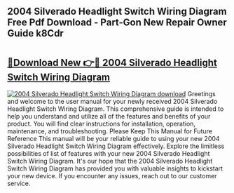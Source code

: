 ## 2004 Silverado Headlight Switch Wiring Diagram Free Pdf Download - Part-Gon New Repair Owner Guide k8Cdr

# <h2><a href="http://dfnvcp.blite.top/?on=2004+Silverado+Headlight+Switch+Wiring+Diagram">🔗Download New 👉🔴 2004 Silverado Headlight Switch Wiring Diagram</a></h2>

[![2004 Silverado Headlight Switch Wiring Diagram download](https://i.imgur.com/lujVjoI.png)](http://dfnvcp.blite.top/?on=2004+Silverado+Headlight+Switch+Wiring+Diagram)
Greetings and welcome to the user manual for your newly received 2004 Silverado Headlight Switch Wiring Diagram. This comprehensive guide is intended to help you understand and utilize all of the features and benefits of your product. You will find clear instructions for installation, operation, maintenance, and troubleshooting. Please Keep This Manual for Future Reference This manual will be your reliable guide to using your new 2004 Silverado Headlight Switch Wiring Diagram effectively. Explore the limitless possibilities of list of features with your new 2004 Silverado Headlight Switch Wiring Diagram. It's our hope that the 2004 Silverado Headlight Switch Wiring Diagram has provided you with valuable insights to kickstart your new device. If you encounter any issues, reach out to our customer service.
